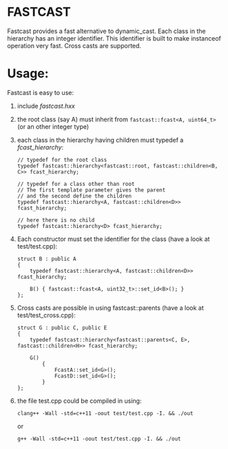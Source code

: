 # FASTCAST

Fastcast provides a fast alternative to dynamic_cast.
Each class in the hierarchy has an integer identifier. This identifier is built to make instanceof operation very fast.
Cross casts are supported.

# Usage:

Fastcast is easy to use:

1. include *fastcast.hxx*

2. the root class (say A) must inherit from ```fastcast::fcast<A, uint64_t>``` (or an other integer type)

3. each class in the hierarchy having children must typedef a *fcast_hierarchy*:

   ```
   // typedef for the root class
   typedef fastcast::hierarchy<fastcast::root, fastcast::children<B, C>> fcast_hierarchy;
   
   // typedef for a class other than root
   // The first template parameter gives the parent
   // and the second define the children
   typedef fastcast::hierarchy<A, fastcast::children<D>> fcast_hierarchy;

   // here there is no child
   typedef fastcast::hierarchy<D> fcast_hierarchy;
   ```

4. Each constructor must set the identifier for the class (have a look at test/test.cpp):

   ```
   struct B : public A
   {
       typedef fastcast::hierarchy<A, fastcast::children<D>> fcast_hierarchy;
   
       B() { fastcast::fcast<A, uint32_t>::set_id<B>(); }
   };
   ```

5. Cross casts are possible in using fastcast::parents (have a look at test/test_cross.cpp):

   ```
   struct G : public C, public E
   {
       typedef fastcast::hierarchy<fastcast::parents<C, E>, fastcast::children<H>> fcast_hierarchy;

       G()
           {
               FcastA::set_id<G>();
               FcastD::set_id<G>();
           }
   };
   ```

6. the file test.cpp could be compiled in using:

   ```
   clang++ -Wall -std=c++11 -oout test/test.cpp -I. && ./out
   ```

   or

   ```
   g++ -Wall -std=c++11 -oout test/test.cpp -I. && ./out
   ```